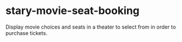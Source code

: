 # stary-movie-seat-booking
Display movie choices and seats in a theater to select from in order to purchase tickets.
